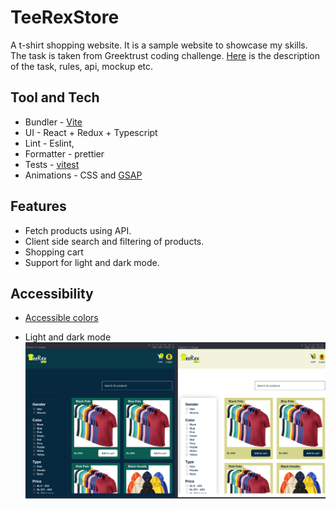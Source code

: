 # TeeRexStore

A t-shirt shopping website. It is a sample website to showcase my skills.
The task is taken from Greektrust coding challenge. [Here](https://www.geektrust.com/coding/detailed/teerex-store) is the description of the task, rules, api, mockup etc.

## Tool and Tech

- Bundler - [Vite](https://vitejs.dev)
- UI - React + Redux + Typescript
- Lint - Eslint,
- Formatter - prettier
- Tests - [vitest](https://vitest.dev)
- Animations - CSS and [GSAP](https://greensock.com)

## Features

- Fetch products using API.
- Client side search and filtering of products.
- Shopping cart
- Support for light and dark mode.

## Accessibility

- [Accessible colors](https://contrast-grid.eightshapes.com/?version=1.1.0&background-colors=&foreground-colors=%23FFFFFF%2C%20White%0D%0A%23042940%0D%0A%23005C53%0D%0A%239FC131%0D%0A%23DBF227%0D%0A%23D6D58E%20%0D%0A%237f0000%0D%0A%23ffcccc&es-color-form__tile-size=regular&es-color-form__show-contrast=aaa&es-color-form__show-contrast=aa&es-color-form__show-contrast=aa18&es-color-form__show-contrast=dnp)

- Light and dark mode
  ![Screenshot showing side by side view of light and dark mode of home page](docs/dark-light-gt.png)
